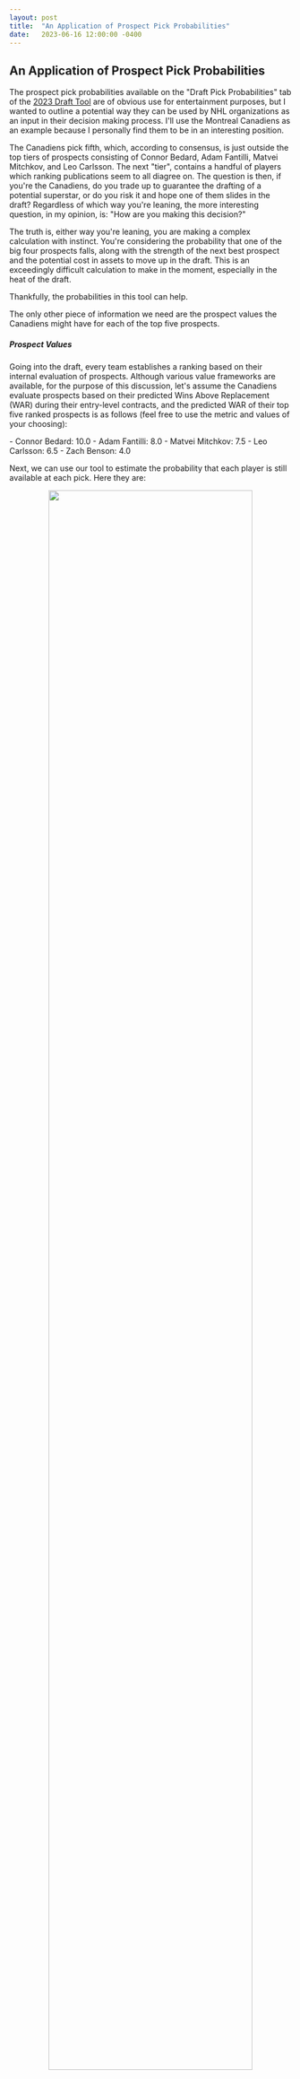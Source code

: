 ```yaml
---
layout: post
title:  "An Application of Prospect Pick Probabilities"
date:   2023-06-16 12:00:00 -0400
---
```

<h2>An Application of Prospect Pick Probabilities</h2>
<p>
The prospect pick probabilities available on the "Draft Pick Probabilities" tab of the <a href = "https://piyer97.shinyapps.io/NHLDraft2023/">2023 Draft Tool</a> are of obvious use for entertainment purposes, but I wanted to outline a potential way they can be used by NHL organizations as an input in their decision making process. I'll use the Montreal Canadiens as an example because I personally find them to be in an interesting position.
</p>
<p>
The Canadiens pick fifth, which, according to consensus, is just outside the top tiers of prospects consisting of Connor Bedard, Adam Fantilli, Matvei Mitchkov, and Leo Carlsson. The next "tier", contains a handful of players which ranking publications seem to all diagree on. The question is then, if you're the Canadiens, do you trade up to guarantee the drafting of a potential superstar, or do you risk it and hope one of them slides in the draft? Regardless of which way you're leaning, the more interesting question, in my opinion, is: "How are you making this decision?"
</p>
<p>
The truth is, either way you're leaning, you are making a complex calculation with instinct. You're considering the probability that one of the big four prospects falls, along with the strength of the next best prospect and the potential cost in assets to move up in the draft. This is an exceedingly difficult calculation to make in the moment, especially in the heat of the draft. 
</p>
<p>
Thankfully, the probabilities in this tool can help.
</p>
<p>
The only other piece of information we need are the prospect values the Canadiens might have for each of the top five prospects.
</p>
<p>
<h5>Prospect Values</h5>
Going into the draft, every team establishes a ranking based on their internal evaluation of prospects. Although various value frameworks are available, for the purpose of this discussion, let's assume the Canadiens evaluate prospects based on their predicted Wins Above Replacement (WAR) during their entry-level contracts, and the predicted WAR of their top five ranked prospects is as follows (feel free to use the metric and values of your choosing):
</p>
<p>
  - Connor Bedard: 10.0
  - Adam Fantilli: 8.0
  - Matvei Mitchkov: 7.5
  - Leo Carlsson: 6.5
  - Zach Benson: 4.0
</p>
<p>
Next, we can use our tool to estimate the probability that each player is still available at each pick. Here they are:
</p>
<p>
<div style="text-align: center"> <img src="https://spazznolo.github.io/figs/draft-probability-3-1.png" width="85%" length="125"/></div>
</p>
<p>
<h5>Pick Values</h5>
The value of each draft pick has long been established in the hockey analytics community. It is important to clarify that these values are <em>averages</em>. There are weak drafts (like last year), and strong drafts (like this year). There are also heterogenous pockets, where strong players are clustered together, and then steep drops in value. Consequently, it is more appropriate to derive pick values based on the prospects <em>available in the draft</em>. As the Canadiens, we derive pick values by multiplying the probability a prospect is available at a certain pick by their predicted WAR. Obviously, we're going to take the player we value highest, so the pick values are calculated like so:
</p>
<p>
1 - (1.0000*10) = 10.0000
2 - (0.0024*10) + (0.9980*8) = 8.0080
3 - (0.0000*10) + (0.2150*8) + (0.7850*7.5) = 7.6075
4 - (0.0000*10) + (0.0288*8) + (0.3990*7.5) + (0.5722*6.5) = 6.9420
5 - (0.0000*10) + (0.0021*8) + (0.1050*7.5) + (0.2930*6.5) + (0.5999*4) = 5.1084
</p>
<p>
Using the third pick as an example - there is a 0% chance Bedard is available, so his value is multiplied by 0, there is a 21.5% chance Fantilli is available, and since the Canadiens have him ranked as the second best player available, they would draft him if available, so his value is multiplied by 0.2150. That leaves a 78.5% chance that neither Bedard nor Fantilli are available, in which case they select their third ranked player, Mitchkov, so we multiply his value by 0.7850.
</p>
<p>
<h5>Decisions, decisions</h5>
With pick values derived from pick probabilities and prosepct values, the Canadiens now have a quantitive framework to determine the value difference between picks. We can return to the question we started the post with. 
</p>
So, should the Canadiens trade down? 
<p>
<h5>Next Step: Adding Uncertainty</h5>
Certain prospects are riskier than others. They're often described as having high ceilings and low floors, etc.
We can include uncertainty in this framework by using probability distributions for prospect values instead of point estimates. 
</p>